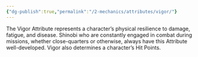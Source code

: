 ```yaml
---
{"dg-publish":true,"permalink":"/2-mechanics/attributes/vigor/"}
---
```


The Vigor Attribute represents a character’s physical resilience to damage, fatigue, and disease. Shinobi who are constantly engaged in combat during missions, whether close-quarters or otherwise, always have this Attribute well-developed. Vigor also determines a character’s Hit Points.